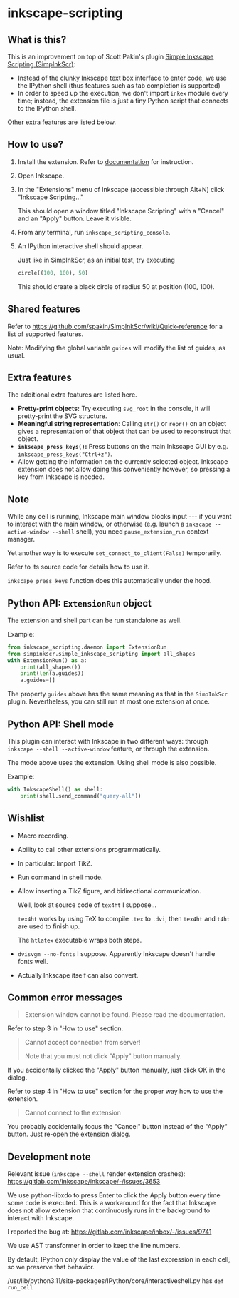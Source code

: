 # inkscape-scripting

## What is this?

This is an improvement on top of Scott Pakin's plugin [Simple Inkscape Scripting (SimpInkScr)](https://github.com/spakin/SimpInkScr):

* Instead of the clunky Inkscape text box interface to enter code, we use the IPython shell (thus features such as tab completion is supported)
* In order to speed up the execution, we don't import `inkex` module every time; instead, the extension file is just a tiny Python script that connects to the IPython shell.

Other extra features are listed below.

## How to use?

1. Install the extension. Refer to [documentation](https://inkscape.org/gallery/=extension/) for instruction.
2. Open Inkscape.
3. In the "Extensions" menu of Inkscape (accessible through Alt+N) click "Inkscape Scripting..."

    This should open a window titled "Inkscape Scripting" with a "Cancel" and an "Apply" button. Leave it visible.

4. From any terminal, run `inkscape_scripting_console`.
5. An IPython interactive shell should appear.

    Just like in SimpInkScr, as an initial test, try executing
    ```python
    circle((100, 100), 50)
    ```
    This should create a black circle of radius 50 at position (100, 100).

## Shared features

Refer to https://github.com/spakin/SimpInkScr/wiki/Quick-reference for a list of supported features.

Note: Modifying the global variable `guides` will modify the list of guides, as usual.

## Extra features

The additional extra features are listed here.

* **Pretty-print objects:** Try executing `svg_root` in the console, it will pretty-print the SVG structure.
* **Meaningful string representation**: Calling `str()` or `repr()` on an object gives a representation of that object that can be used to reconstruct that object.
* **`inkscape_press_keys()`:** Press buttons on the main Inkscape GUI by e.g. `inkscape_press_keys("Ctrl+z")`.
* Allow getting the information on the currently selected object. Inkscape extension does not allow doing this conveniently however, so pressing a key from Inkscape is needed.

## Note

While any cell is running, Inkscape main window blocks input --- if you want to interact with the main window, or otherwise (e.g. launch a `inkscape --active-window --shell` shell), you need `pause_extension_run` context manager.

Yet another way is to execute `set_connect_to_client(False)` temporarily.

Refer to its source code for details how to use it.

`inkscape_press_keys` function does this automatically under the hood.

## Python API: `ExtensionRun` object

The extension and shell part can be run standalone as well.

Example:
```python
from inkscape_scripting.daemon import ExtensionRun
from simpinkscr.simple_inkscape_scripting import all_shapes
with ExtensionRun() as a:
    print(all_shapes())
    print(len(a.guides))
    a.guides=[]
```

The property `guides` above has the same meaning as that in the `SimpInkScr` plugin.
Nevertheless, you can still run at most one extension at once.

## Python API: Shell mode

This plugin can interact with Inkscape in two different ways: through `inkscape --shell --active-window` feature, or through the extension.

The mode above uses the extension. Using shell mode is also possible.

Example:
```python
with InkscapeShell() as shell:
    print(shell.send_command("query-all"))
```

## Wishlist

* Macro recording.
* Ability to call other extensions programmatically.
* In particular: Import TikZ.
* Run command in shell mode.

* Allow inserting a TikZ figure, and bidirectional communication.

    Well, look at source code of `tex4ht` I suppose...

    `tex4ht` works by using TeX to compile `.tex` to `.dvi`, then `tex4ht` and `t4ht` are used to finish up.

    The `htlatex` executable wraps both steps.

* `dvisvgm --no-fonts` I suppose. Apparently Inkscape doesn't handle fonts well.
* Actually Inkscape itself can also convert.

## Common error messages

> Extension window cannot be found. Please read the documentation.

Refer to step 3 in "How to use" section.

> Cannot accept connection from server!
>
> Note that you must not click "Apply" button manually.

If you accidentally clicked the "Apply" button manually, just click OK in the dialog.

Refer to step 4 in "How to use" section for the proper way how to use the extension.

> Cannot connect to the extension

You probably accidentally focus the "Cancel" button instead of the "Apply" button. Just re-open the extension dialog.

## Development note

Relevant issue (`inkscape --shell` render extension crashes): https://gitlab.com/inkscape/inkscape/-/issues/3653

We use python-libxdo to press Enter to click the Apply button every time some code is executed.
This is a workaround for the fact that Inkscape does not allow extension that continuously runs in the background to interact with Inkscape.

I reported the bug at: https://gitlab.com/inkscape/inbox/-/issues/9741

We use AST transformer in order to keep the line numbers.

By default, IPython only display the value of the last expression in each cell, so we preserve that behavior.

/usr/lib/python3.11/site-packages/IPython/core/interactiveshell.py
has `def run_cell`

